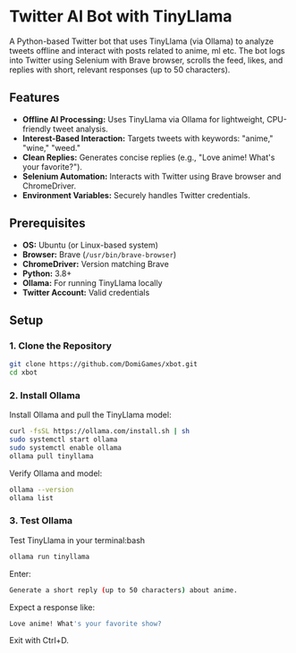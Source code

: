 # Twitter AI Bot with TinyLlama

A Python-based Twitter bot that uses TinyLlama (via Ollama) to analyze tweets offline and interact with posts related to anime, ml etc. The bot logs into Twitter using Selenium with Brave browser, scrolls the feed, likes, and replies with short, relevant responses (up to 50 characters).

## Features
- **Offline AI Processing:** Uses TinyLlama via Ollama for lightweight, CPU-friendly tweet analysis.
- **Interest-Based Interaction:** Targets tweets with keywords: "anime," "wine," "weed."
- **Clean Replies:** Generates concise replies (e.g., "Love anime! What's your favorite?").
- **Selenium Automation:** Interacts with Twitter using Brave browser and ChromeDriver.
- **Environment Variables:** Securely handles Twitter credentials.

## Prerequisites
- **OS:** Ubuntu (or Linux-based system)
- **Browser:** Brave (`/usr/bin/brave-browser`)
- **ChromeDriver:** Version matching Brave
- **Python:** 3.8+
- **Ollama:** For running TinyLlama locally
- **Twitter Account:** Valid credentials

## Setup

### 1. Clone the Repository
```bash
git clone https://github.com/DomiGames/xbot.git
cd xbot
```
### 2.  Install Ollama
Install Ollama and pull the TinyLlama model:
```bash
curl -fsSL https://ollama.com/install.sh | sh
sudo systemctl start ollama
sudo systemctl enable ollama
ollama pull tinyllama
```
Verify Ollama and model:
```bash
ollama --version
ollama list
```
###  3. Test Ollama
Test TinyLlama in your terminal:bash

```bash
ollama run tinyllama
```

Enter:

```bash
Generate a short reply (up to 50 characters) about anime.
```
Expect a response like:
```bash
Love anime! What's your favorite show?
```
Exit with Ctrl+D.




